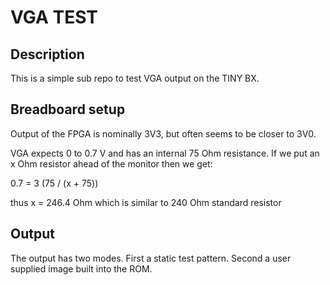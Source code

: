 # VGA TEST
## Description
This is a simple sub repo to test VGA output on the TINY BX.

## Breadboard setup
Output of the FPGA is nominally 3V3, but often seems to be closer to 3V0.

VGA expects 0 to 0.7 V and has an internal 75 Ohm resistance. If we put an x Ohm
resistor ahead of the monitor then we get:

0.7 = 3 (75 / (x + 75))

thus x = 246.4 Ohm
which is similar to 240 Ohm standard resistor

## Output
The output has two modes. First a static test pattern. Second a user supplied
image built into the ROM.